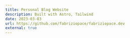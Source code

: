 ```yaml
---
title: Personal Blog Website
description: Built with Astro, Tailwind
date: 2023-03-03
url: https://github.com/fabriziopace/fabriziopace.dev
external: true
---
```

